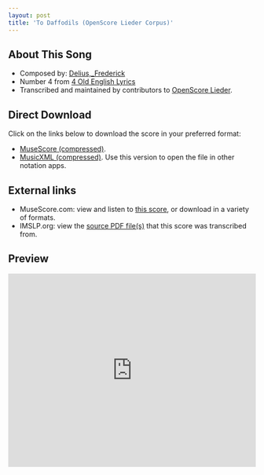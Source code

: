 ```yaml
---
layout: post
title: 'To Daffodils (OpenScore Lieder Corpus)'
---
```


## About This Song

- Composed by: [Delius,_Frederick](https://fourscoreandmore.org/openscore/lieder/Delius,_Frederick)
- Number 4 from [4 Old English Lyrics](https://fourscoreandmore.org/openscore/lieder/Delius,_Frederick/4_Old_English_Lyrics)
- Transcribed and maintained by contributors to [OpenScore Lieder].

[OpenScore Lieder]: https://musescore.com/openscore-lieder-corpus

## Direct Download

Click on the links below to download the score in your preferred format:
- [MuseScore (compressed)](https://github.com/openscore/lieder/blob/main/scores/Delius,_Frederick/4_Old_English_Lyrics/4_To_Daffodils/lc6230261.mscz?raw=true).
- [MusicXML (compressed)](https://github.com/openscore/lieder/blob/main/scores/Delius,_Frederick/4_Old_English_Lyrics/4_To_Daffodils/lc6230261.mxl?raw=true). Use this version to open the file in other notation apps.

## External links

- MuseScore.com: view and listen to [this score][MuseScore], or download in a variety of formats.
- IMSLP.org: view the [source PDF file(s)][IMSLP] that this score was transcribed from.

[MuseScore]: https://musescore.com/score/6230261
[IMSLP]: https://imslp.org/wiki/Special:ReverseLookup/97202

## Preview

<iframe width="100%" height="394" src="https://musescore.com/openscore-lieder-corpus/scores/6230261/embed" frameborder="0" allowfullscreen allow="autoplay; fullscreen"></iframe>
